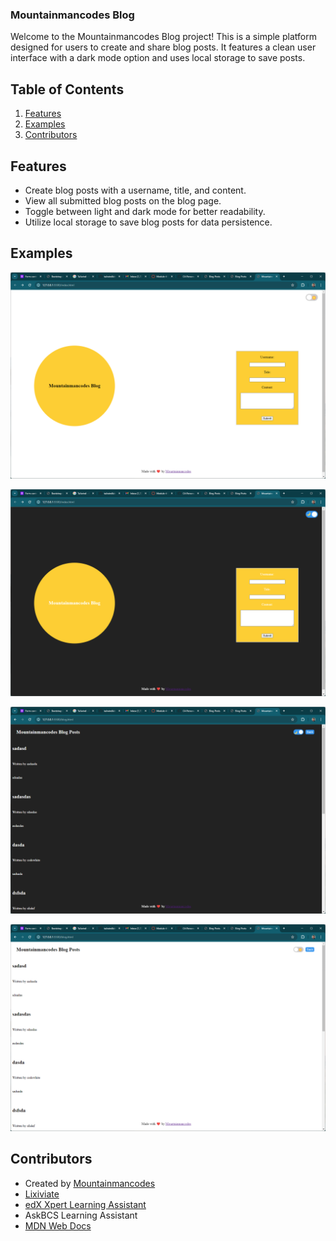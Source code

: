 ### Mountainmancodes Blog

Welcome to the Mountainmancodes Blog project! This is a simple platform designed for users to create and share blog posts. It features a clean user interface with a dark mode option and uses local storage to save posts.

## Table of Contents

1. [Features](#features)
2. [Examples](#examples)
3. [Contributors](#contributors)

## Features

- Create blog posts with a username, title, and content.
- View all submitted blog posts on the blog page.
- Toggle between light and dark mode for better readability.
- Utilize local storage to save blog posts for data persistence.

## Examples

![Landing Page Light Mode](./assets/images/Screenshot%202024-06-08%20015537.png)

![Landing Page Dark Mode](./assets/images/Screenshot%202024-06-08%20014927.png)

![Blog Page Light Mode](./assets/images/Screenshot%202024-06-08%20015001.png)

![Blog Page Dark Mode](./assets/images/Screenshot%202024-06-08%20015007.png)

## Contributors

- Created by [Mountainmancodes](https://github.com/Mountainmancodes)
- [Lixiviate](https://github.com/Lixiviate)
- [edX Xpert Learning Assistant](https://www.edx.org/)
- AskBCS Learning Assistant
- [MDN Web Docs](https://developer.mozilla.org/en-US/)